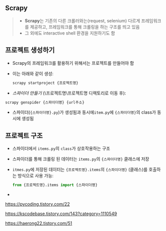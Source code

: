 ## Scrapy

> - **Scrapy**는 기존의 다른 크롤러와는(request, selenium) 다르게 프레임워크를 제공하고, 프레임워크를 통해 크롤링을 하는 구조를 띄고 있음
> - 그 외에도 interactive shell 환경을 지원하기도 함

## 프로젝트 생성하기

- Scrapy의 프레임워크를 활용하기 위해서는 프로젝트를 만들어야 함

- 이는 아래와 같이 생성:

  ```bash
  scrapy startproject {프로젝트명}
  ```

- *스파이더 만들기* (\프로젝트명\프로젝트명 디렉토리로 이동 후):

```bash
scrapy genspider {스파이더명} {url주소}
```

- 스파이더(`{스파이더명}.py`)가 생성됨과 동시에`item.py`에 `{스파이더명}`의 class가 동시에 생성됨

## 프로젝트 구조

- 스파이더에서 `items.py`의 `class`가 상호작용하는 구조

- 스파이더를 통해 크롤링 된 데이터는 `items.py`의  `{스파이더명}` 클래스에 저장

- `itmes.py`에 저장된 데이터는 `{프로젝트명}.items`의 `{스파이더명}` (클래스)를 호출하는 방식으로 사용 가능:

  ```python
  from {프로젝트명}.items import {스파이더명}
  ```

  

- 



https://pycoding.tistory.com/22

https://kscodebase.tistory.com/143?category=1110549

https://haerong22.tistory.com/51
